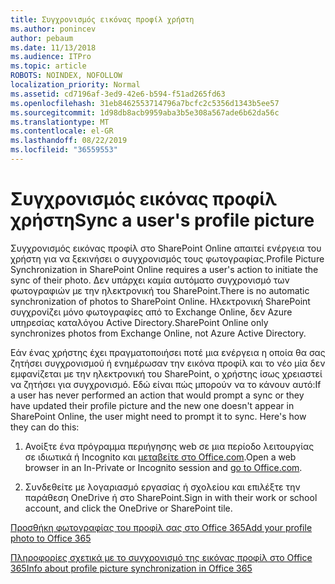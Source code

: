 ```yaml
---
title: Συγχρονισμός εικόνας προφίλ χρήστη
ms.author: ponincev
author: pebaum
ms.date: 11/13/2018
ms.audience: ITPro
ms.topic: article
ROBOTS: NOINDEX, NOFOLLOW
localization_priority: Normal
ms.assetid: cd7196af-3ed9-42e6-b594-f51ad265fd63
ms.openlocfilehash: 31eb8462553714796a7bcfc2c5356d1343b5ee57
ms.sourcegitcommit: 1d98db8acb9959aba3b5e308a567ade6b62da56c
ms.translationtype: MT
ms.contentlocale: el-GR
ms.lasthandoff: 08/22/2019
ms.locfileid: "36559553"
---
```

# <a name="sync-a-users-profile-picture"></a><span data-ttu-id="ab36d-102">Συγχρονισμός εικόνας προφίλ χρήστη</span><span class="sxs-lookup"><span data-stu-id="ab36d-102">Sync a user's profile picture</span></span>

<span data-ttu-id="ab36d-103">Συγχρονισμός εικόνας προφίλ στο SharePoint Online απαιτεί ενέργεια του χρήστη για να ξεκινήσει ο συγχρονισμός τους φωτογραφίας.</span><span class="sxs-lookup"><span data-stu-id="ab36d-103">Profile Picture Synchronization in SharePoint Online requires a user's action to initiate the sync of their photo.</span></span> <span data-ttu-id="ab36d-104">Δεν υπάρχει καμία αυτόματο συγχρονισμό των φωτογραφιών με την ηλεκτρονική του SharePoint.</span><span class="sxs-lookup"><span data-stu-id="ab36d-104">There is no automatic synchronization of photos to SharePoint Online.</span></span> <span data-ttu-id="ab36d-105">Ηλεκτρονική SharePoint συγχρονίζει μόνο φωτογραφίες από το Exchange Online, δεν Azure υπηρεσίας καταλόγου Active Directory.</span><span class="sxs-lookup"><span data-stu-id="ab36d-105">SharePoint Online only synchronizes photos from Exchange Online, not Azure Active Directory.</span></span>
  
<span data-ttu-id="ab36d-106">Εάν ένας χρήστης έχει πραγματοποιήσει ποτέ μια ενέργεια η οποία θα σας ζητήσει συγχρονισμού ή ενημέρωσαν την εικόνα προφίλ και το νέο μία δεν εμφανίζεται με την ηλεκτρονική του SharePoint, ο χρήστης ίσως χρειαστεί να ζητήσει για συγχρονισμό. Εδώ είναι πώς μπορούν να το κάνουν αυτό:</span><span class="sxs-lookup"><span data-stu-id="ab36d-106">If a user has never performed an action that would prompt a sync or they have updated their profile picture and the new one doesn't appear in SharePoint Online, the user might need to prompt it to sync. Here's how they can do this:</span></span>
  
1. <span data-ttu-id="ab36d-107">Ανοίξτε ένα πρόγραμμα περιήγησης web σε μια περίοδο λειτουργίας σε ιδιωτικά ή Incognito και [μεταβείτε στο Office.com](https://na01.safelinks.protection.outlook.com/?url=https%3A%2F%2Fwww.office.com%2F&amp;data=02%7C01%7C%7Cbad62c504a36446096e108d614dec653%7C72f988bf86f141af91ab2d7cd011db47%7C1%7C0%7C636719344369977864&amp;sdata=Km7ZnN8FHSouZbxOiEpQAGIKsK82SHr25uYCh3Gc%2F3s%3D&amp;reserved=0).</span><span class="sxs-lookup"><span data-stu-id="ab36d-107">Open a web browser in an In-Private or Incognito session and [go to Office.com](https://na01.safelinks.protection.outlook.com/?url=https%3A%2F%2Fwww.office.com%2F&amp;data=02%7C01%7C%7Cbad62c504a36446096e108d614dec653%7C72f988bf86f141af91ab2d7cd011db47%7C1%7C0%7C636719344369977864&amp;sdata=Km7ZnN8FHSouZbxOiEpQAGIKsK82SHr25uYCh3Gc%2F3s%3D&amp;reserved=0).</span></span>
  
2. <span data-ttu-id="ab36d-108">Συνδεθείτε με λογαριασμό εργασίας ή σχολείου και επιλέξτε την παράθεση OneDrive ή στο SharePoint.</span><span class="sxs-lookup"><span data-stu-id="ab36d-108">Sign in with their work or school account, and click the OneDrive or SharePoint tile.</span></span>
  
[<span data-ttu-id="ab36d-109">Προσθήκη φωτογραφίας του προφίλ σας στο Office 365</span><span class="sxs-lookup"><span data-stu-id="ab36d-109">Add your profile photo to Office 365</span></span>](https://go.microsoft.com/fwlink/?linkid=875585)
  
[<span data-ttu-id="ab36d-110">Πληροφορίες σχετικά με το συγχρονισμό της εικόνας προφίλ στο Office 365</span><span class="sxs-lookup"><span data-stu-id="ab36d-110">Info about profile picture synchronization in Office 365</span></span>](https://go.microsoft.com/fwlink/?linkid=875586)
  

